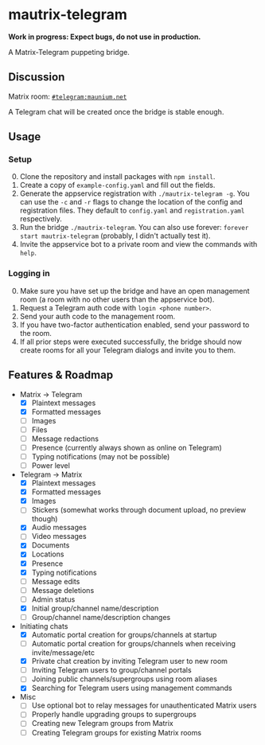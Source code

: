 # mautrix-telegram
**Work in progress: Expect bugs, do not use in production.**

A Matrix-Telegram puppeting bridge.

## Discussion
Matrix room: [`#telegram:maunium.net`](https://matrix.to/#/#telegram:maunium.net)

A Telegram chat will be created once the bridge is stable enough.

## Usage
### Setup
0. Clone the repository and install packages with `npm install`.
1. Create a copy of `example-config.yaml` and fill out the fields.
2. Generate the appservice registration with `./mautrix-telegram -g`.
   You can use the `-c` and `-r` flags to change the location of the config and registration files.
   They default to `config.yaml` and `registration.yaml` respectively.
3. Run the bridge `./mautrix-telegram`. You can also use forever: `forever start mautrix-telegram` (probably, I didn't actually test it).
4. Invite the appservice bot to a private room and view the commands with `help`.

### Logging in
0. Make sure you have set up the bridge and have an open management room (a room with no other users than the appservice bot).
1. Request a Telegram auth code with `login <phone number>`.
2. Send your auth code to the management room.
3. If you have two-factor authentication enabled, send your password to the room.
4. If all prior steps were executed successfully, the bridge should now create rooms for all your Telegram dialogs and invite you to them.

## Features & Roadmap
* Matrix → Telegram
  * [x] Plaintext messages
  * [x] Formatted messages
  * [ ] Images
  * [ ] Files
  * [ ] Message redactions
  * [ ] Presence (currently always shown as online on Telegram)
  * [ ] Typing notifications (may not be possible)
  * [ ] Power level
* Telegram → Matrix
  * [x] Plaintext messages
  * [x] Formatted messages
  * [x] Images
  * [ ] Stickers (somewhat works through document upload, no preview though)
  * [x] Audio messages
  * [ ] Video messages
  * [x] Documents
  * [x] Locations
  * [x] Presence
  * [x] Typing notifications
  * [ ] Message edits
  * [ ] Message deletions
  * [ ] Admin status
  * [x] Initial group/channel name/description
  * [ ] Group/channel name/description changes
* Initiating chats
  * [x] Automatic portal creation for groups/channels at startup
  * [ ] Automatic portal creation for groups/channels when receiving invite/message/etc
  * [x] Private chat creation by inviting Telegram user to new room
  * [ ] Inviting Telegram users to group/channel portals
  * [ ] Joining public channels/supergroups using room aliases
  * [x] Searching for Telegram users using management commands
* Misc
  * [ ] Use optional bot to relay messages for unauthenticated Matrix users
  * [ ] Properly handle upgrading groups to supergroups
  * [ ] Creating new Telegram groups from Matrix
  * [ ] Creating Telegram groups for existing Matrix rooms
